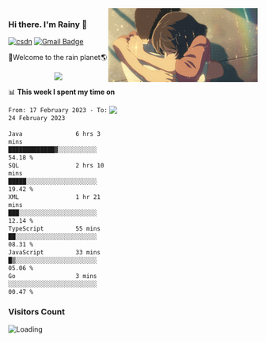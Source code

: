 <img  align='right' height="150" src="https://github.com/LikeRainDay/LikeRainDay/blob/master/pic/img_rain_1.gif?raw=true">



### Hi there. I'm Rainy :lemon:

[![csdn](https://img.shields.io/badge/-csdn-c14438?style=flat-square&logo=c&logoColor=white)](https://blog.csdn.net/qq_15807167)
[![Gmail Badge](https://img.shields.io/badge/-gmail-c14438?style=flat-square&logo=Gmail&logoColor=white&link=mailto:houshuai0816@gmail.com)](mailto:houshuai0816@gmail.com)

🚀Welcome to the rain planet🌎

<center>
<img align='center'  src="https://source.unsplash.com/random/1200x600">
</center>

📊 **This week I spent my time on**

<img align='right'   width="300" src="https://github-readme-stats.vercel.app/api?username=LikeRainDay&show_icons=true&title_color=fff&icon_color=79ff97&text_color=9f9f9f&bg_color=151515&count_private=true">

<!--START_SECTION:waka-->

```text
From: 17 February 2023 - To: 24 February 2023

Java               6 hrs 3 mins    █████████████▓░░░░░░░░░░░   54.18 %
SQL                2 hrs 10 mins   █████░░░░░░░░░░░░░░░░░░░░   19.42 %
XML                1 hr 21 mins    ███░░░░░░░░░░░░░░░░░░░░░░   12.14 %
TypeScript         55 mins         ██░░░░░░░░░░░░░░░░░░░░░░░   08.31 %
JavaScript         33 mins         █▒░░░░░░░░░░░░░░░░░░░░░░░   05.06 %
Go                 3 mins          ░░░░░░░░░░░░░░░░░░░░░░░░░   00.47 %
```

<!--END_SECTION:waka-->

### Visitors Count
<img align="left" src = "https://profile-counter.glitch.me/LikeRainDay/count.svg" alt ="Loading">
